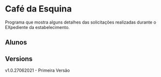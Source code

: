 # Café da Esquina

Programa que mostra alguns detalhes das solicitações realizadas durante o EXpediente da estabelecimento.

## Alunos



## Versions 

v1.0.27062021 - Primeira Versão
